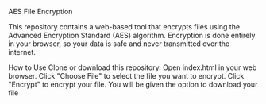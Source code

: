 
AES File Encryption

This repository contains a web-based tool that encrypts files using the Advanced Encryption Standard (AES) algorithm. Encryption is done entirely in your browser, so your data is safe and never transmitted over the internet.

How to Use
Clone or download this repository.
Open index.html in your web browser.
Click "Choose File" to select the file you want to encrypt.
Click "Encrypt" to encrypt your file.
You will be given the option to download your file

